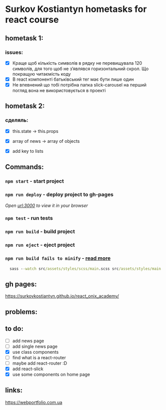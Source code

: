 # Surkov Kostiantyn hometasks for react course
## hometask 1:
### issues:
- [x] Краще щоб кількість символів в рядку не перевищувала 120 символів, для того щоб не зʼявлявся горизонтальний скрол. Що покращую читаємість коду
- [x] В react компоненті батьківський тег має бути лише один
- [x] Не впевнений що тобі потрібна папка slick-carousel на перший погляд вона не використовується в проекті
##  hometask 2:
### сделяль:
- [x] this.state -> this.props
- [x] array of news -> array of objects
- [x] add key to lists


## Commands:
### `npm start` - start project
### `npm run deploy` - deploy project to gh-pages
*Open [url:3000](http://localhost:3000) to view it in your browser*
### `npm test` - run tests
### `npm run build` - build project
### `npm run eject` - eject project
### `npm run build fails to minify` - [read more](https://facebook.github.io/create-react-app/docs/troubleshooting#npm-run-build-fails-to-minify)
```cmd
  sass --watch src/assets/styles/scss/main.scss src/assets/styles/main.css --style compressed --no-source-map
```

## gh pages:
https://surkovkostiantyn.github.io/react_onix_academy/

## problems:

## to do:
- [ ] add news page
- [ ] add single news page
- [x] use class components
- [ ] find what is a react-router
- [ ] maybe add react-router :D
- [x] add react-slick
- [x] use some components on home page

## links:
https://webportfolio.com.ua